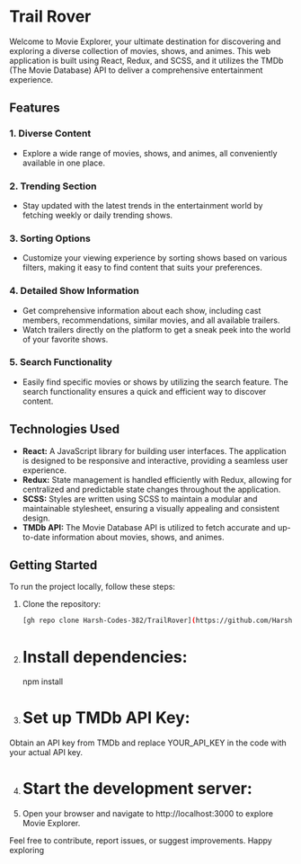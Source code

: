 # Trail Rover

Welcome to Movie Explorer, your ultimate destination for discovering and exploring a diverse collection of movies, shows, and animes. This web application is built using React, Redux, and SCSS, and it utilizes the TMDb (The Movie Database) API to deliver a comprehensive entertainment experience.

## Features

### 1. Diverse Content
- Explore a wide range of movies, shows, and animes, all conveniently available in one place.

### 2. Trending Section
- Stay updated with the latest trends in the entertainment world by fetching weekly or daily trending shows.

### 3. Sorting Options
- Customize your viewing experience by sorting shows based on various filters, making it easy to find content that suits your preferences.

### 4. Detailed Show Information
- Get comprehensive information about each show, including cast members, recommendations, similar movies, and all available trailers.
- Watch trailers directly on the platform to get a sneak peek into the world of your favorite shows.

### 5. Search Functionality
- Easily find specific movies or shows by utilizing the search feature. The search functionality ensures a quick and efficient way to discover content.

## Technologies Used

- **React:** A JavaScript library for building user interfaces. The application is designed to be responsive and interactive, providing a seamless user experience.
- **Redux:** State management is handled efficiently with Redux, allowing for centralized and predictable state changes throughout the application.
- **SCSS:** Styles are written using SCSS to maintain a modular and maintainable stylesheet, ensuring a visually appealing and consistent design.
- **TMDb API:** The Movie Database API is utilized to fetch accurate and up-to-date information about movies, shows, and animes.

## Getting Started

To run the project locally, follow these steps:

1. Clone the repository:

   ```bash
   [gh repo clone Harsh-Codes-382/TrailRover](https://github.com/Harsh-Codes-382/TrailRover.git)https://github.com/Harsh-Codes-382/TrailRover.git

2. # Install dependencies:
    npm install
3. # Set up TMDb API Key:

Obtain an API key from TMDb and replace YOUR_API_KEY in the code with your actual API key.

4. # Start the development server:
5. Open your browser and navigate to http://localhost:3000 to explore Movie Explorer.

Feel free to contribute, report issues, or suggest improvements. Happy exploring

